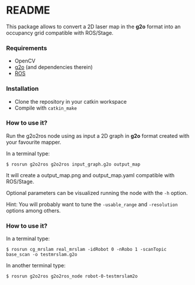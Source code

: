# README #

This package allows to convert a 2D laser map in the **g2o** format into an occupancy grid compatible with ROS/Stage.

### Requirements ###

* OpenCV
* [g2o](https://github.com/RainerKuemmerle/g2o) (and dependencies therein)
* [ROS](http://www.ros.org/)

### Installation ###

* Clone the repository in your catkin workspace
* Compile with ``catkin_make``

### How to use it? ###

Run the g2o2ros node using as input a 2D graph in **g2o** format created with your favourite mapper.

In a terminal type:

``$ rosrun g2o2ros g2o2ros input_graph.g2o output_map``

It will create a output_map.png and output_map.yaml compatible with ROS/Stage.

Optional parameters can be visualized running the node with the ``-h`` option.

Hint: You will probably want to tune the ``-usable_range`` and ``-resolution`` options among others.



### How to use it? ###

In a terminal type:

``$ rosrun cg_mrslam real_mrslam -idRobot 0 -nRobo 1 -scanTopic base_scan -o testmrslam.g2o``

In another terminal type:

``$ rosrun g2o2ros g2o2ros_node robot-0-testmrslam2o ``

